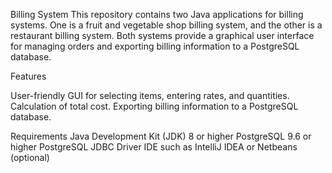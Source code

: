 Billing System
This repository contains two Java applications for billing systems. One is a fruit and vegetable shop billing system, and the other is a restaurant billing system. Both systems provide a graphical user interface for managing orders and exporting billing information to a PostgreSQL database.

Features

User-friendly GUI for selecting items, entering rates, and quantities.
Calculation of total cost.
Exporting billing information to a PostgreSQL database.

Requirements
Java Development Kit (JDK) 8 or higher
PostgreSQL 9.6 or higher
PostgreSQL JDBC Driver
IDE such as IntelliJ IDEA or Netbeans (optional)
